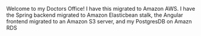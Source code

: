 Welcome to my Doctors Office! I have this migrated to Amazon AWS. I have the Spring backend migrated to Amazon Elasticbean stalk, the Angular frontend migrated to an Amazon S3 server,
and my PostgresDB on Amazn RDS

